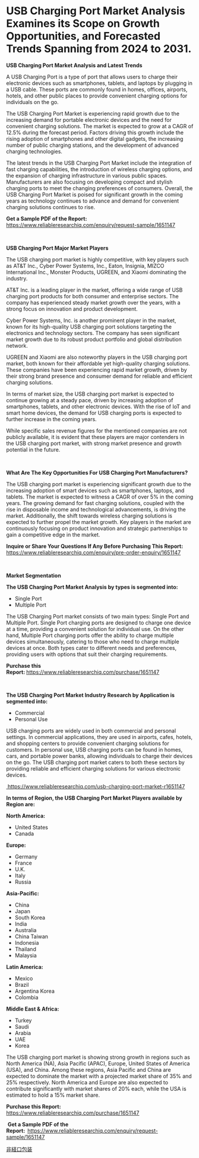 <p><h1>USB Charging Port Market Analysis Examines its Scope on Growth Opportunities, and Forecasted Trends Spanning from 2024 to 2031.</h1></p><p><strong>USB Charging Port Market Analysis and Latest Trends</strong></p>
<p><p>A USB Charging Port is a type of port that allows users to charge their electronic devices such as smartphones, tablets, and laptops by plugging in a USB cable. These ports are commonly found in homes, offices, airports, hotels, and other public places to provide convenient charging options for individuals on the go.</p><p>The USB Charging Port Market is experiencing rapid growth due to the increasing demand for portable electronic devices and the need for convenient charging solutions. The market is expected to grow at a CAGR of 12.5% during the forecast period. Factors driving this growth include the rising adoption of smartphones and other digital gadgets, the increasing number of public charging stations, and the development of advanced charging technologies.</p><p>The latest trends in the USB Charging Port Market include the integration of fast charging capabilities, the introduction of wireless charging options, and the expansion of charging infrastructure in various public spaces. Manufacturers are also focusing on developing compact and stylish charging ports to meet the changing preferences of consumers. Overall, the USB Charging Port Market is poised for significant growth in the coming years as technology continues to advance and demand for convenient charging solutions continues to rise.</p></p>
<p><strong>Get a Sample PDF of the Report:&nbsp;</strong> <a href="https://www.reliableresearchiq.com/enquiry/request-sample/1651147">https://www.reliableresearchiq.com/enquiry/request-sample/1651147</a></p>
<p>&nbsp;</p>
<p><strong>USB Charging Port Major Market Players</strong></p>
<p><p>The USB charging port market is highly competitive, with key players such as AT&T Inc., Cyber Power Systems, Inc., Eaton, Insignia, MIZCO International Inc., Monster Products, UGREEN, and Xiaomi dominating the industry. </p><p>AT&T Inc. is a leading player in the market, offering a wide range of USB charging port products for both consumer and enterprise sectors. The company has experienced steady market growth over the years, with a strong focus on innovation and product development. </p><p>Cyber Power Systems, Inc. is another prominent player in the market, known for its high-quality USB charging port solutions targeting the electronics and technology sectors. The company has seen significant market growth due to its robust product portfolio and global distribution network. </p><p>UGREEN and Xiaomi are also noteworthy players in the USB charging port market, both known for their affordable yet high-quality charging solutions. These companies have been experiencing rapid market growth, driven by their strong brand presence and consumer demand for reliable and efficient charging solutions. </p><p>In terms of market size, the USB charging port market is expected to continue growing at a steady pace, driven by increasing adoption of smartphones, tablets, and other electronic devices. With the rise of IoT and smart home devices, the demand for USB charging ports is expected to further increase in the coming years.</p><p>While specific sales revenue figures for the mentioned companies are not publicly available, it is evident that these players are major contenders in the USB charging port market, with strong market presence and growth potential in the future.</p></p>
<p>&nbsp;</p>
<p><strong>What Are The Key Opportunities For USB Charging Port Manufacturers?</strong></p>
<p><p>The USB charging port market is experiencing significant growth due to the increasing adoption of smart devices such as smartphones, laptops, and tablets. The market is expected to witness a CAGR of over 5% in the coming years. The growing demand for fast charging solutions, coupled with the rise in disposable income and technological advancements, is driving the market. Additionally, the shift towards wireless charging solutions is expected to further propel the market growth. Key players in the market are continuously focusing on product innovation and strategic partnerships to gain a competitive edge in the market.</p></p>
<p><strong>Inquire or Share Your Questions If Any Before Purchasing This Report:</strong> <a href="https://www.reliableresearchiq.com/enquiry/pre-order-enquiry/1651147">https://www.reliableresearchiq.com/enquiry/pre-order-enquiry/1651147</a></p>
<p>&nbsp;</p>
<p><strong>Market Segmentation</strong></p>
<p><strong>The USB Charging Port Market Analysis by types is segmented into:</strong></p>
<p><ul><li>Single Port</li><li>Multiple Port</li></ul></p>
<p><p>The USB Charging Port market consists of two main types: Single Port and Multiple Port. Single Port charging ports are designed to charge one device at a time, providing a convenient solution for individual use. On the other hand, Multiple Port charging ports offer the ability to charge multiple devices simultaneously, catering to those who need to charge multiple devices at once. Both types cater to different needs and preferences, providing users with options that suit their charging requirements.</p></p>
<p><strong>Purchase this Report:&nbsp;</strong><a href="https://www.reliableresearchiq.com/purchase/1651147">https://www.reliableresearchiq.com/purchase/1651147</a></p>
<p>&nbsp;</p>
<p><strong>The USB Charging Port Market Industry Research by Application is segmented into:</strong></p>
<p><ul><li>Commercial</li><li>Personal Use</li></ul></p>
<p><p>USB charging ports are widely used in both commercial and personal settings. In commercial applications, they are used in airports, cafes, hotels, and shopping centers to provide convenient charging solutions for customers. In personal use, USB charging ports can be found in homes, cars, and portable power banks, allowing individuals to charge their devices on the go. The USB charging port market caters to both these sectors by providing reliable and efficient charging solutions for various electronic devices.</p></p>
<p><a href="https://www.reliableresearchiq.com/usb-charging-port-market-r1651147">&nbsp;https://www.reliableresearchiq.com/usb-charging-port-market-r1651147</a></p>
<p><strong>In terms of Region, the USB Charging Port Market Players available by Region are:</strong></p>
<p>
    <p> <strong> North America: </strong>
        <ul>
            <li>United States</li>
            <li>Canada</li>
        </ul>
        </p> 
    <p> <strong> Europe: </strong>
        <ul>
            <li>Germany</li>
            <li>France</li>
            <li>U.K.</li>
            <li>Italy</li>
            <li>Russia</li>
        </ul>
        </p> 
    <p> <strong> Asia-Pacific: </strong>
        <ul>
            <li>China</li>
            <li>Japan</li>
            <li>South Korea</li>
            <li>India</li>
            <li>Australia</li>
            <li>China Taiwan</li>
            <li>Indonesia</li>
            <li>Thailand</li>
            <li>Malaysia</li>
        </ul>
        </p> 
    <p> <strong> Latin America: </strong>
        <ul>
            <li>Mexico</li>
            <li>Brazil</li>
            <li>Argentina Korea</li>
            <li>Colombia</li>
        </ul>
        </p> 
    <p> <strong> Middle East & Africa: </strong>
        <ul>
            <li>Turkey</li>
            <li>Saudi</li>
            <li>Arabia</li>
            <li>UAE</li>
            <li>Korea</li>
        </ul>
    </p>
    </p>
<p><p>The USB charging port market is showing strong growth in regions such as North America (NA), Asia Pacific (APAC), Europe, United States of America (USA), and China. Among these regions, Asia Pacific and China are expected to dominate the market with a projected market share of 35% and 25% respectively. North America and Europe are also expected to contribute significantly with market shares of 20% each, while the USA is estimated to hold a 15% market share.</p></p>
<p><strong>Purchase this Report: </strong><a href="https://www.reliableresearchiq.com/purchase/1651147">https://www.reliableresearchiq.com/purchase/1651147</a></p>
<p>&nbsp;<strong>Get a Sample PDF of the Report:&nbsp;&nbsp;</strong><a href="https://www.reliableresearchiq.com/enquiry/request-sample/1651147">https://www.reliableresearchiq.com/enquiry/request-sample/1651147</a></p>
<p><strong></strong></p>
<p><p><a href="https://github.com/pepo3k/Market-Research-Report-List-2/blob/main/51792296216.md">非経口包装</a></p></p>